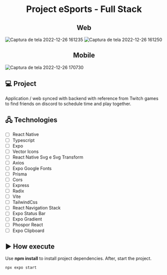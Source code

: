 <h1 align="center">
  Project eSports - Full Stack
</h1>
<h2 align="center">
  Web
</h1>

![Captura de tela 2022-12-26 161235](https://user-images.githubusercontent.com/105434742/209579185-a94cfc9a-f674-42cf-8ec0-597cf80741bb.png)
![Captura de tela 2022-12-26 161250](https://user-images.githubusercontent.com/105434742/209579075-bf966720-d899-42af-be9a-baf45973b97c.png)

<h2 align="center">
  Mobile
</h1>

![Captura de tela 2022-12-26 170730](https://user-images.githubusercontent.com/105434742/209580473-b68fc571-40c8-4a99-918e-cc5585dec3c7.png)



## 💻 Project

Application / web synced with backend with reference from Twitch games to find friends on discord to schedule time and play together.

## 🖧 Technologies

-   [ ] React Native
-   [ ] Typescript
-   [ ] Expo
-   [ ] Vector Icons
-   [ ] React Native Svg e Svg Transform
-   [ ] Axios
-   [ ] Expo Google Fonts
-   [ ] Prisma
-   [ ] Cors
-   [ ] Express
-   [ ] Radix
-   [ ] Vite
-   [ ] TailwindCss
-   [ ] React Navigation Stack
-   [ ] Expo Status Bar
-   [ ] Expo Gradient
-   [ ] Phospor React
-   [ ] Expo Clipboard

## ▶️ How execute

Use **npm install** to install project dependencies.
After, start the project.

```cl
npx expo start
```
